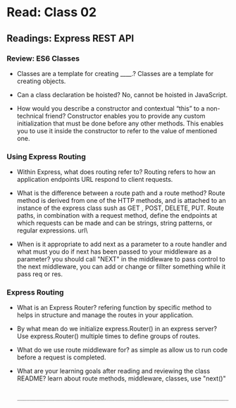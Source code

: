 # Read: Class 02

## Readings: Express REST API

### Review: ES6 Classes

- Classes are a template for creating ____.? Classes are a template for creating objects.

- Can a class declaration be hoisted? No, cannot be hoisted in JavaScript.

- How would you describe a constructor and contextual “this” to a non-technical friend?
Constructor enables you to provide any custom initialization that must be done before any other methods.
This enables you to use it inside the constructor to refer to the value of mentioned one.

### Using Express Routing

- Within Express, what does routing refer to? Routing refers to how an application endpoints URL respond to client requests.

- What is the difference between a route path and a route method?
Route method is derived from one of the HTTP methods, and is attached to an instance of the express class
sush as GET , POST, DELETE, PUT.
Route paths, in combination with a request method, define the endpoints at which requests can be made and can be strings, string patterns, or regular expressions. url\

- When is it appropriate to add next as a parameter to a route handler and what must you do if next has been passed to your middleware as a parameter?
you should call "NEXT" in the middleware to pass control to the next middleware, you can add or change or fillter  something while it pass req or res.

### Express Routing

- What is an Express Router? refering function by specific method to helps in structure and manage the routes in your application.

- By what mean do we initialize express.Router() in an express server? Use express.Router() multiple times to define groups of routes.

- What do we use route middleware for? as simple as allow us to run code before a request is completed.

- What are your learning goals after reading and reviewing the class README?
learn about route methods, middleware, classes, use "next()"

              ____________________________________________________________________________________________

